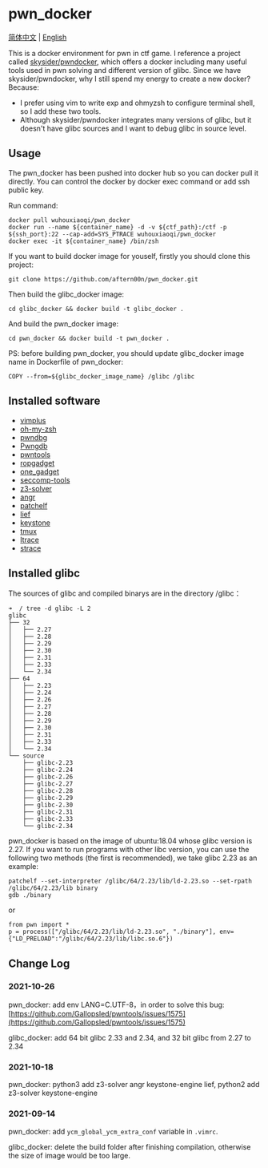 # pwn_docker

[简体中文](README.md) | [English](README-en.md)

This is a docker environment for pwn in ctf game. I reference a project called [skysider/pwndocker](https://github.com/skysider/pwndocker), which offers a docker including many useful tools used in pwn solving and different version of glibc. Since we have  skysider/pwndocker, why I still spend my energy to create a new docker? Because:

- I prefer using vim to write exp and ohmyzsh to configure terminal shell, so I add these two tools.
- Although skysider/pwndocker integrates many versions of glibc,  but it doesn't have glibc sources and I want to debug glibc in source level.

## Usage

The pwn_docker has been pushed into docker hub so you can docker pull it directly. You can control the docker by docker exec command or add ssh public key.

Run command:

```
docker pull wuhouxiaoqi/pwn_docker
docker run --name ${container_name} -d -v ${ctf_path}:/ctf -p ${ssh_port}:22 --cap-add=SYS_PTRACE wuhouxiaoqi/pwn_docker
docker exec -it ${container_name} /bin/zsh
```

If you want to build docker image for youself, firstly you should clone this project:

```
git clone https://github.com/aftern00n/pwn_docker.git
```

Then build the glibc_docker image:

```
cd glibc_docker && docker build -t glibc_docker .
```

And build the pwn_docker image:

```
cd pwn_docker && docker build -t pwn_docker .
```

PS: before building pwn_docker, you should update glibc_docker image name in Dockerfile of pwn_docker:

```
COPY --from=${glibc_docker_image_name} /glibc /glibc
```



## Installed software

- [vimplus](https://github.com/chxuan/vimplus.git)
- [oh-my-zsh](https://github.com/ohmyzsh/ohmyzsh.git)
- [pwndbg](https://github.com/pwndbg/pwndbg.git)
- [Pwngdb](https://github.com/scwuaptx/Pwngdb.git)
- [pwntools](https://github.com/Gallopsled/pwntools.git)
-  [ropgadget](https://github.com/JonathanSalwan/ROPgadget.git)
- [one_gadget](https://github.com/david942j/one_gadget.git)
- [seccomp-tools](https://github.com/david942j/seccomp-tools.git)
- [z3-solver](https://github.com/Z3Prover/z3.git)
- [angr](https://github.com/angr/angr.git)
- [patchelf](https://github.com/NixOS/patchelf.git)
- [lief](https://github.com/lief-project/LIEF)
- [keystone](https://github.com/keystone-engine/keystone)
- [tmux](https://github.com/tmux/tmux.git)
- [ltrace](https://linux.die.net/man/1/ltrace)
- [strace](https://linux.die.net/man/1/strace)



## Installed glibc

The sources of glibc and compiled binarys are in the directory /glibc：

```
➜  / tree -d glibc -L 2
glibc
├── 32
│   ├── 2.27
│   ├── 2.28
│   ├── 2.29
│   ├── 2.30
│   ├── 2.31
│   ├── 2.33
│   └── 2.34
├── 64
│   ├── 2.23
│   ├── 2.24
│   ├── 2.26
│   ├── 2.27
│   ├── 2.28
│   ├── 2.29
│   ├── 2.30
│   ├── 2.31
│   ├── 2.33
│   └── 2.34
└── source
    ├── glibc-2.23
    ├── glibc-2.24
    ├── glibc-2.26
    ├── glibc-2.27
    ├── glibc-2.28
    ├── glibc-2.29
    ├── glibc-2.30
    ├── glibc-2.31
    ├── glibc-2.33
    └── glibc-2.34
```

pwn_docker is  based on the image of ubuntu:18.04 whose glibc version is 2.27. If you want to run programs with other libc version, you can use the following two methods (the first is recommended), we take glibc 2.23 as an example:

```
patchelf --set-interpreter /glibc/64/2.23/lib/ld-2.23.so --set-rpath /glibc/64/2.23/lib binary
gdb ./binary
```

or

```
from pwn import *
p = process(["/glibc/64/2.23/lib/ld-2.23.so", "./binary"], env={"LD_PRELOAD":"/glibc/64/2.23/lib/libc.so.6"})
```



## Change Log

### 2021-10-26

pwn_docker: add env LANG=C.UTF-8，in order to solve this bug: [https://github.com/Gallopsled/pwntools/issues/1575](https://github.com/Gallopsled/pwntools/issues/1575)

glibc_docker: add 64 bit glibc 2.33 and 2.34, and 32 bit glibc from 2.27 to 2.34

### 2021-10-18

pwn_docker: python3 add z3-solver angr keystone-engine lief, python2 add z3-solver keystone-engine 

### 2021-09-14

pwn_docker: add `ycm_global_ycm_extra_conf` variable in `.vimrc`.

glibc_docker: delete the build folder after finishing compilation, otherwise the size of image would be too large.
